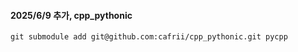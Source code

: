 

#### 2025/6/9 추가, cpp_pythonic

```
git submodule add git@github.com:cafrii/cpp_pythonic.git pycpp
```
